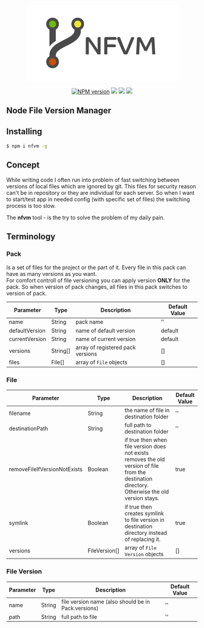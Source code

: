 <p align="center">
  <img src="doc/img/logo.png">
</p>
<p align="center">
  <a href="https://www.npmjs.com/package/nfvm"><img src="https://img.shields.io/npm/v/nfvm.svg?style=flat-square" alt="NPM version"></a>
  <a href="https://www.npmjs.com/package/nfvm"><img src="https://img.shields.io/npm/dt/nfvm.svg?style=flat-square"></a>
  <a href="https://app.codacy.com/app/notmedia/nfvm"><img src="https://img.shields.io/codacy/grade/a81842a26143458abc7764c091c3f697.svg?style=flat-square"/></a>
  <img src="https://img.shields.io/github/license/notmedia/nfvm?style=flat-square">
</p>

## Node File Version Manager

## Installing
```bash
$ npm i nfvm -g
```

## Concept

While writing code I often run into problem of fast switching between versions of local files which are ignored by git. This files for security reason can't be in repository or they are individual for each server.
So when I want to start/test app in needed config (with specific set of files) the switching process is too slow.

The **nfvm** tool - is the try to solve the problem of my daily pain.
## Terminology
### Pack
Is a set of files for the project or the part of it. Every file in this pack can have as many versions as you want.  
For comfort controll of file versioning you can apply version **ONLY** for the pack. So when version of pack changes, all files in this pack switches to version of pack.

| Parameter     | Type    | Description                              | Default Value|
|---------------|---------|------------------------------------------|--------------|
|name|String|pack name|''|
|defaultVersion|String|name of default version|default|
|currentVersion|String|name of current version|default|
|versions|String[]|array of registered pack versions|[]|
|files|File[]|array of `File` objects|[]|
### File
| Parameter     | Type    | Description                              | Default Value|
|---------------|---------|------------------------------------------|--------------|
|filename|String|the name of file in destination folder|''|
|destinationPath|String|full path to destination folder|''|
|removeFileIfVersionNotExists|Boolean|if true then when file version does not exists removes the old version of file from the destination directory. Otherwise the old version stays.|true|
|symlink|Boolean|if true then creates symlink to file version in destination directory instead of replacing it.|true|
|versions|FileVersion[]|array of `File Version` objects|[]|

### File Version
| Parameter     | Type    | Description                              | Default Value|
|---------------|---------|------------------------------------------|--------------|
|name|String|file version name (also should be in Pack.versions)|''|
|path|String|full path to file|''|
